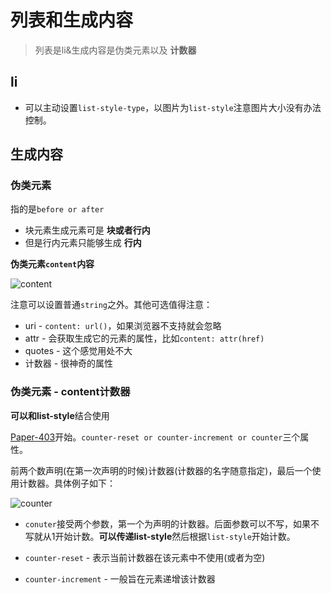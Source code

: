 # 列表和生成内容
> 列表是li&生成内容是伪类元素以及 **计数器**

## li

* 可以主动设置`list-style-type`，以图片为`list-style`注意图片大小没有办法控制。

## 生成内容

### 伪类元素

指的是`before or after`

* 块元素生成元素可是 **块或者行内**
* 但是行内元素只能够生成 **行内**

**伪类元素`content`内容**

![content]()

注意可以设置普通`string`之外。其他可选值得注意：

* uri - `content: url()`，如果浏览器不支持就会忽略
* attr - 会获取生成它的元素的属性，比如`content: attr(href)`
* quotes - 这个感觉用处不大
* 计数器 - 很神奇的属性

### 伪类元素 - content计数器

**可以和list-style**结合使用

[Paper-403]()开始。`counter-reset or counter-increment or counter`三个属性。

前两个数声明(在第一次声明的时候)计数器(计数器的名字随意指定)，最后一个使用计数器。具体例子如下：

![counter]()

* `conuter`接受两个参数，第一个为声明的计数器。后面参数可以不写，如果不写就从1开始计数。**可以传递list-style**然后根据`list-style`开始计数。

* `counter-reset` - 表示当前计数器在该元素中不使用(或者为空)

* `counter-increment` - 一般旨在元素递增该计数器